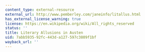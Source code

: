 ```yaml
---
content_type: external-resource
external_url: http://www.pemberley.com/janeinfo/litallus.html
has_external_license_warning: true
license: https://en.wikipedia.org/wiki/All_rights_reserved
status: ''
title: Literary Allusions in Austen
uid: 7abb5935-92fc-443d-a127-597c3809f1bf
wayback_url: ''
---
```

